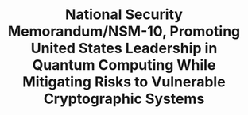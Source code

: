 ---
highlight: "false" 
title: "National Security Memorandum/NSM-10, Promoting United States Leadership in Quantum Computing While Mitigating Risks to Vulnerable Cryptographic Systems"
description: "The US aims to expand its quantum computing capabilities while mitigating risks to data security. The memo directs agencies to support quantum R&D and workforce development to maintain US leadership. Agencies must inventory systems vulnerable to quantum computers within 180 days and develop encryption modernization plans. This aims to protect sensitive data as quantum computing advances. A Quantum Cryptography and Post-Quantum Cryptography Technical Evaluation Group will be established. This interagency group will coordinate technical strategies for cryptographic modernization across government."
url-link: "https://www.whitehouse.gov/briefing-room/statements-releases/2022/05/04/national-security-memorandum-on-promoting-united-states-leadership-in-quantum-computing-while-mitigating-risks-to-vulnerable-cryptographic-systems/"
type: "HTML"
gov-only: "false"
is-external: "true"
publication-date: "May 04, 2022"
reading-time: "15"
resource-type: "Guidance"
filter: "p-filter"
audience: "security-compliance"
branded-offerings: "acquisition-policy-it-category"
---